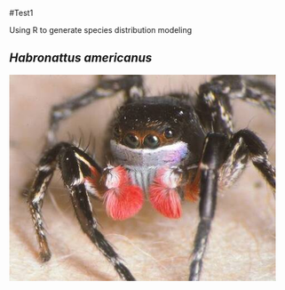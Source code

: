 #Test1

Using R to generate species distribution modeling

## *Habronattus americanus*

![Habronattus americanus - a jumping spider](images/habronattus_americanus_480.jpg)

